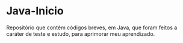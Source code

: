 # Java-Inicio
Repositório que contém códigos breves, em Java, que foram feitos a caráter de teste e estudo, para aprimorar meu aprendizado.
